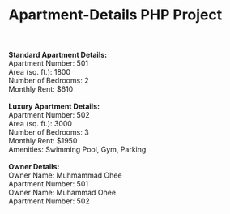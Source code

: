 # Apartment-Details PHP Project
<br>
<br>
<b>Standard Apartment Details:</b><br>
Apartment Number: 501<br>
Area (sq. ft.): 1800<br>
Number of Bedrooms: 2<br>
Monthly Rent: $610
<br>
<br>
<b>Luxury Apartment Details:</b><br>
Apartment Number: 502<br>
Area (sq. ft.): 3000<br>
Number of Bedrooms: 3<br>
Monthly Rent: $1950<br>
Amenities: Swimming Pool, Gym, Parking
<br>
<br>
<b>Owner Details:</b><br>
Owner Name: Muhmammad Ohee<br>
Apartment Number: 501<br>
Owner Name: Muhammad Ohee<br>
Apartment Number: 502<br>
